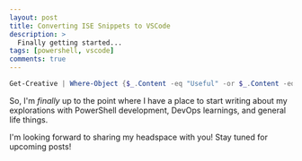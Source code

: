 ```yaml
---
layout: post
title: Converting ISE Snippets to VSCode
description: >
  Finally getting started...
tags: [powershell, vscode]
comments: true
---
```


```powershell
Get-Creative | Where-Object {$_.Content -eq "Useful" -or $_.Content -eq "Random"} | Format-Blog
```

So, I'm _finally_ up to the point where I have a place to start writing about my explorations with PowerShell development, DevOps learnings, and general life things.

I'm looking forward to sharing my headspace with you! Stay tuned for upcoming posts!